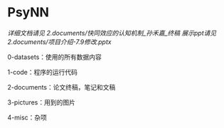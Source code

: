# PsyNN
*详细文档请见 2.documents/快同效应的认知机制_孙禾嘉_终稿*
*展示ppt请见 2.documents/项目介绍-7.9修改.pptx*

0-datasets：使用的所有数据内容

1-code：程序的运行代码

2-documents：论文终稿，笔记和文稿

3-pictures：用到的图片

4-misc：杂项

